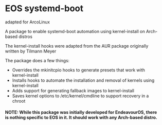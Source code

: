 # EOS systemd-boot

adapted for ArcoLinux

A package to enable systemd-boot automation using kernel-install on Arch-based distros

The kernel-install hooks were adapted from the AUR package originally written by Tilmann Meyer

The package does a few things:
* Overrides the mkinitcpio hooks to generate presets that work with kernel-install
* Installs hooks to automate the installation and removal of kernels using kernel-install
* Adds support for generating fallback images to kernel-install
* Saves kernel options to /etc/kernel/cmdline to support recovery in a chroot

#### NOTE: While this package was initially developed for EndeavourOS, there is nothing specific to EOS in it.  It should work with any Arch-based distro.
